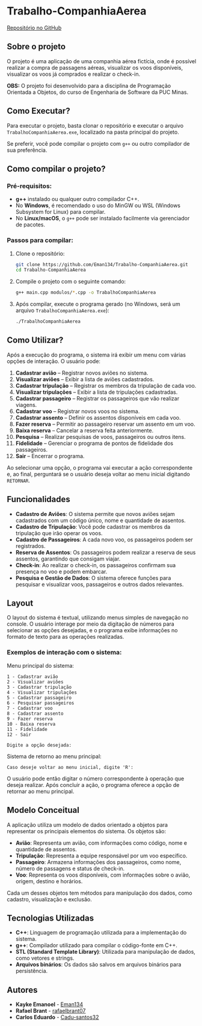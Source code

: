 
# Trabalho-CompanhiaAerea

[Repositório no GitHub](https://github.com/Eman134/Trabalho-CompanhiaAerea)

## Sobre o projeto

O projeto é uma aplicação de uma companhia aérea fictícia, onde é possível realizar a compra de passagens aéreas, visualizar os voos disponíveis, visualizar os voos já comprados e realizar o check-in.

**OBS:** O projeto foi desenvolvido para a disciplina de Programação Orientada a Objetos, do curso de Engenharia de Software da PUC Minas.

## Como Executar?

Para executar o projeto, basta clonar o repositório e executar o arquivo `TrabalhoCompanhiaAerea.exe`, localizado na pasta principal do projeto. 

Se preferir, você pode compilar o projeto com `g++` ou outro compilador de sua preferência.

## Como compilar o projeto?

### Pré-requisitos:
- **g++** instalado ou qualquer outro compilador C++.
- No **Windows**, é recomendado o uso do MinGW ou WSL (Windows Subsystem for Linux) para compilar.
- No **Linux/macOS**, o `g++` pode ser instalado facilmente via gerenciador de pacotes.

### Passos para compilar:

1. Clone o repositório:

    ```bash
    git clone https://github.com/Eman134/Trabalho-CompanhiaAerea.git
    cd Trabalho-CompanhiaAerea
    ```

2. Compile o projeto com o seguinte comando:

    ```bash
    g++ main.cpp modulos/*.cpp -o TrabalhoCompanhiaAerea
    ```

3. Após compilar, execute o programa gerado (no Windows, será um arquivo `TrabalhoCompanhiaAerea.exe`):

    ```bash
    ./TrabalhoCompanhiaAerea
    ```

## Como Utilizar?

Após a execução do programa, o sistema irá exibir um menu com várias opções de interação. O usuário pode:

1. **Cadastrar avião** – Registrar novos aviões no sistema.
2. **Visualizar aviões** – Exibir a lista de aviões cadastrados.
3. **Cadastrar tripulação** – Registrar os membros da tripulação de cada voo.
4. **Visualizar tripulações** – Exibir a lista de tripulações cadastradas.
5. **Cadastrar passageiro** – Registrar os passageiros que vão realizar viagens.
6. **Cadastrar voo** – Registrar novos voos no sistema.
7. **Cadastrar assento** – Definir os assentos disponíveis em cada voo.
8. **Fazer reserva** – Permitir ao passageiro reservar um assento em um voo.
9. **Baixa reserva** – Cancelar a reserva feita anteriormente.
10. **Pesquisa** – Realizar pesquisas de voos, passageiros ou outros itens.
11. **Fidelidade** – Gerenciar o programa de pontos de fidelidade dos passageiros.
12. **Sair** – Encerrar o programa.

Ao selecionar uma opção, o programa vai executar a ação correspondente e, ao final, perguntará se o usuário deseja voltar ao menu inicial digitando `RETORNAR`.

## Funcionalidades

- **Cadastro de Aviões**: O sistema permite que novos aviões sejam cadastrados com um código único, nome e quantidade de assentos.
- **Cadastro de Tripulação**: Você pode cadastrar os membros da tripulação que irão operar os voos.
- **Cadastro de Passageiros**: A cada novo voo, os passageiros podem ser registrados.
- **Reserva de Assentos**: Os passageiros podem realizar a reserva de seus assentos, garantindo que consigam viajar.
- **Check-in**: Ao realizar o check-in, os passageiros confirmam sua presença no voo e podem embarcar.
- **Pesquisa e Gestão de Dados**: O sistema oferece funções para pesquisar e visualizar voos, passageiros e outros dados relevantes.

## Layout

O layout do sistema é textual, utilizando menus simples de navegação no console. O usuário interage por meio da digitação de números para selecionar as opções desejadas, e o programa exibe informações no formato de texto para as operações realizadas.

### Exemplos de interação com o sistema:

Menu principal do sistema:

```text
1 - Cadastrar avião
2 - Visualizar aviões
3 - Cadastrar tripulação
4 - Visualizar tripulações
5 - Cadastrar passageiro
6 - Pesquisar passageiros
7 - Cadastrar voo
8 - Cadastrar assento
9 - Fazer reserva
10 - Baixa reserva
11 - Fidelidade
12 - Sair

Digite a opção desejada:
```

Sistema de retorno ao menu principal:

```text
Caso deseje voltar ao menu inicial, digite 'R': 
```

O usuário pode então digitar o número correspondente à operação que deseja realizar. Após concluir a ação, o programa oferece a opção de retornar ao menu principal.

## Modelo Conceitual

A aplicação utiliza um modelo de dados orientado a objetos para representar os principais elementos do sistema. Os objetos são:

- **Avião**: Representa um avião, com informações como código, nome e quantidade de assentos.
- **Tripulação**: Representa a equipe responsável por um voo específico.
- **Passageiro**: Armazena informações dos passageiros, como nome, número de passagens e status de check-in.
- **Voo**: Representa os voos disponíveis, com informações sobre o avião, origem, destino e horários.

Cada um desses objetos tem métodos para manipulação dos dados, como cadastro, visualização e exclusão.

## Tecnologias Utilizadas

- **C++**: Linguagem de programação utilizada para a implementação do sistema.
- **g++**: Compilador utilizado para compilar o código-fonte em C++.
- **STL (Standard Template Library)**: Utilizada para manipulação de dados, como vetores e strings.
- **Arquivos binários**: Os dados são salvos em arquivos binários para persistência.

## Autores

- **Kayke Emanoel** - [Eman134](https://github.com/Eman134)
- **Rafael Brant** - [rafaelbrant07](https://github.com/rafaelbrant07)
- **Carlos Eduardo** - [Cadu-santos32](https://github.com/Cadu-santos32)